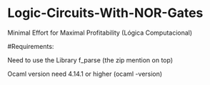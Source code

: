 # Logic-Circuits-With-NOR-Gates
Minimal Effort for Maximal Profitability (Lógica Computacional)


#Requirements: 

Need to use the Library f_parse (the zip mention on top)



Ocaml version need 4.14.1 or higher (ocaml -version)
